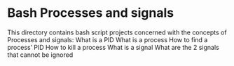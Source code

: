 # Bash Processes and signals
This directory contains bash script projects concerned
with the concepts of Processes and signals:
What is a PID
What is a process
How to find a process’ PID
How to kill a process
What is a signal
What are the 2 signals that cannot be ignored

